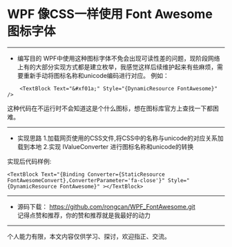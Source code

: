 # WPF 像CSS一样使用 Font Awesome 图标字体

------

 - 编写目的
   WPF中使用这种图标字体不免会出现可读性差的问题，现阶段网络上有的大部分实现方式都是建立枚举，我感觉这样后续维护起来有些麻烦，需要重新手动将图标名称和unicode编码进行对应。
例如：
```
    <TextBlock Text="&#xf01a;" Style="{DynamicResource FontAwesome}" />
```
这种代码在不运行时不会知道这是个什么图标，想在图标库官方上查找一下都困难。

------

- 实现思路 
  1.加载网页使用的CSS文件,将CSS中的名称与unicode的对应关系加载到本地
  2.实现 IValueConverter 进行图标名称和unicode的转换

实现后代码样例:
```
<TextBlock Text="{Binding Converter={StaticResource FontAwesomeConvert},ConverterParameter='fa-close'}" Style="{DynamicResource FontAwesome}" ></TextBlock>
```
------

- 源码下载：
https://github.com/rongcan/WPF_FontAwesome.git   
记得点赞和推荐，你的赞和推荐就是我最好的动力

------
个人能力有限，本文内容仅供学习、探讨，欢迎指正、交流。
